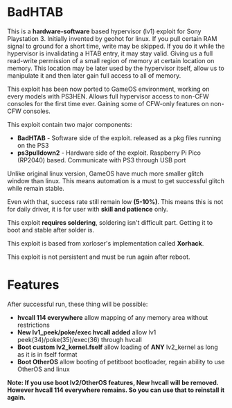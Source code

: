 # BadHTAB

This is a **hardware-software** based hypervisor (lv1) exploit for Sony Playstation 3. Initially invented by geohot for linux. If you pull certain RAM signal to ground for a short time, write may be skipped.
If you do it while the hypervisor is invalidating a HTAB entry, it may stay valid. Giving us a full read-write permission of a small region of memory at certain location on memory. This location may be later used by the hypervisor itself, allow us to manipulate it and then later gain full access to all of memory.

This exploit has been now ported to GameOS environment, working on every models with PS3HEN. Allows full hypervisor access to non-CFW consoles for the first time ever. Gaining some of CFW-only features on non-CFW consoles.

This exploit contain two major components:
  * **BadHTAB** - Software side of the exploit. released as a pkg files running on the PS3
  * **ps3pulldown2** - Hardware side of the exploit. Raspberry Pi Pico (RP2040) based. Communicate with PS3 through USB port

Unlike original linux version, GameOS have much more smaller glitch window than linux. This means automation is a must to get successful glitch while remain stable.

Even with that, success rate still remain low **(5-10%)**. This means this is not for daily driver, it is for user with **skill and patience** only.

This exploit **requires soldering**, soldering isn't difficult part. Getting it to boot and stable after solder is.

This exploit is based from xorloser's implementation called **Xorhack**.

This exploit is not persistent and must be run again after reboot.

# Features

After successful run, these thing will be possible:
 * **hvcall 114 everywhere** allow mapping of any memory area without restrictions
 * **New lv1_peek/poke/exec hvcall added** allow lv1 peek(34)/poke(35)/exec(36) through hvcall
 * **Boot custom lv2_kernel.fself** allow loading of **ANY** lv2_kernel as long as it is in fself format
 * **Boot OtherOS** allow booting of petitboot bootloader, regain ability to use OtherOS and linux


**Note: If you use boot lv2/OtherOS features, New hvcall will be removed. However hvcall 114 everywhere remains. So you can use that to reinstall it again.**
